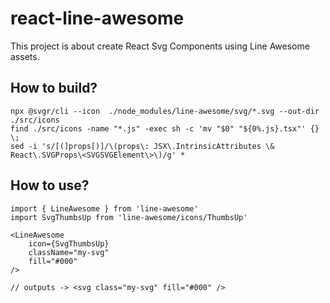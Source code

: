 # react-line-awesome

This project is about create React Svg Components using Line Awesome assets.

## How to build?

```shell
npx @svgr/cli --icon  ./node_modules/line-awesome/svg/*.svg --out-dir ./src/icons
find ./src/icons -name "*.js" -exec sh -c 'mv "$0" "${0%.js}.tsx"' {} \;
sed -i 's/[(]props[)]/\(props\: JSX\.IntrinsicAttributes \& React\.SVGProps\<SVGSVGElement\>\)/g' *
```

## How to use?

```tsx
import { LineAwesome } from 'line-awesome'
import SvgThumbsUp from 'line-awesome/icons/ThumbsUp'

<LineAwesome
    icon={SvgThumbsUp}
    className="my-svg"
    fill="#000"
/>

// outputs -> <svg class="my-svg" fill="#000" />
```